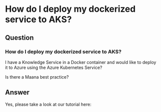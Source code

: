 # How do I deploy my dockerized service to AKS?

## Question

### How do I deploy my dockerized service to AKS?

I have a Knowledge Service in a Docker container and would like to deploy it to Azure using the Azure Kubernetes Service?

Is there a Maana best practice?

## Answer

Yes, please take a look at our tutorial here:

